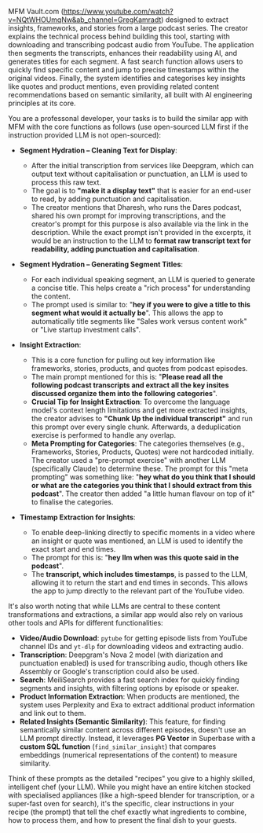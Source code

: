 MFM Vault.com (https://www.youtube.com/watch?v=NQtWHOUmqNw&ab_channel=GregKamradt) designed to extract insights, frameworks, and stories from a large podcast series. The creator explains the technical process behind building this tool, starting with downloading and transcribing podcast audio from YouTube. The application then segments the transcripts, enhances their readability using AI, and generates titles for each segment. A fast search function allows users to quickly find specific content and jump to precise timestamps within the original videos. Finally, the system identifies and categorises key insights like quotes and product mentions, even providing related content recommendations based on semantic similarity, all built with AI engineering principles at its core.

You are a professonal developer, your tasks is to build the similar app with MFM with the core functions as follows (use open-sourced LLM first if the instruction provided LLM is not open-sourced):

*   **Segment Hydration – Cleaning Text for Display**:
    *   After the initial transcription from services like Deepgram, which can output text without capitalisation or punctuation, an LLM is used to process this raw text.
    *   The goal is to **"make it a display text"** that is easier for an end-user to read, by adding punctuation and capitalisation.
    *   The creator mentions that Dharesh, who runs the Dares podcast, shared his own prompt for improving transcriptions, and the creator's prompt for this purpose is also available via the link in the description. While the exact prompt isn't provided in the excerpts, it would be an instruction to the LLM to **format raw transcript text for readability, adding punctuation and capitalisation**.

*   **Segment Hydration – Generating Segment Titles**:
    *   For each individual speaking segment, an LLM is queried to generate a concise title. This helps create a "rich process" for understanding the content.
    *   The prompt used is similar to: "**hey if you were to give a title to this segment what would it actually be**". This allows the app to automatically title segments like "Sales work versus content work" or "Live startup investment calls".

*   **Insight Extraction**:
    *   This is a core function for pulling out key information like frameworks, stories, products, and quotes from podcast episodes.
    *   The main prompt mentioned for this is: "**Please read all the following podcast transcripts and extract all the key insites discussed organize them into the following categories**".
    *   **Crucial Tip for Insight Extraction**: To overcome the language model's context length limitations and get more extracted insights, the creator advises to **"Chunk Up the individual transcript"** and run this prompt over every single chunk. Afterwards, a deduplication exercise is performed to handle any overlap.
    *   **Meta Prompting for Categories**: The categories themselves (e.g., Frameworks, Stories, Products, Quotes) were not hardcoded initially. The creator used a "pre-prompt exercise" with another LLM (specifically Claude) to determine these. The prompt for this "meta prompting" was something like: "**hey what do you think that I should or what are the categories you think that I should extract from this podcast**". The creator then added "a little human flavour on top of it" to finalise the categories.

*   **Timestamp Extraction for Insights**:
    *   To enable deep-linking directly to specific moments in a video where an insight or quote was mentioned, an LLM is used to identify the exact start and end times.
    *   The prompt for this is: "**hey llm when was this quote said in the podcast**".
    *   The **transcript, which includes timestamps**, is passed to the LLM, allowing it to return the start and end times in seconds. This allows the app to jump directly to the relevant part of the YouTube video.

It's also worth noting that while LLMs are central to these content transformations and extractions, a similar app would also rely on various other tools and APIs for different functionalities:
*   **Video/Audio Download**: `pytube` for getting episode lists from YouTube channel IDs and `yt-dlp` for downloading videos and extracting audio.
*   **Transcription**: Deepgram's Nova 2 model (with diarization and punctuation enabled) is used for transcribing audio, though others like Assembly or Google's transcription could also be used.
*   **Search**: MeiliSearch provides a fast search index for quickly finding segments and insights, with filtering options by episode or speaker.
*   **Product Information Extraction**: When products are mentioned, the system uses Perplexity and Exa to extract additional product information and link out to them.
*   **Related Insights (Semantic Similarity)**: This feature, for finding semantically similar content across different episodes, doesn't use an LLM prompt directly. Instead, it leverages **PG Vector** in Superbase with a **custom SQL function** (`find_similar_insight`) that compares embeddings (numerical representations of the content) to measure similarity.

Think of these prompts as the detailed "recipes" you give to a highly skilled, intelligent chef (your LLM). While you might have an entire kitchen stocked with specialised appliances (like a high-speed blender for transcription, or a super-fast oven for search), it's the specific, clear instructions in your recipe (the prompt) that tell the chef exactly what ingredients to combine, how to process them, and how to present the final dish to your guests.